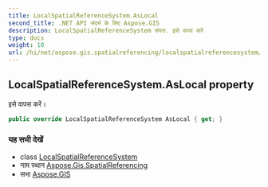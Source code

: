 ```yaml
---
title: LocalSpatialReferenceSystem.AsLocal
second_title: .NET API संदर्भ के लिए Aspose.GIS
description: LocalSpatialReferenceSystem संपत्त. इसे वपस करें
type: docs
weight: 10
url: /hi/net/aspose.gis.spatialreferencing/localspatialreferencesystem/aslocal/
---
```

## LocalSpatialReferenceSystem.AsLocal property

इसे वापस करें।

```csharp
public override LocalSpatialReferenceSystem AsLocal { get; }
```

### यह सभी देखें

* class [LocalSpatialReferenceSystem](../)
* नाम स्थान [Aspose.Gis.SpatialReferencing](../../localspatialreferencesystem/)
* सभा [Aspose.GIS](../../../)


